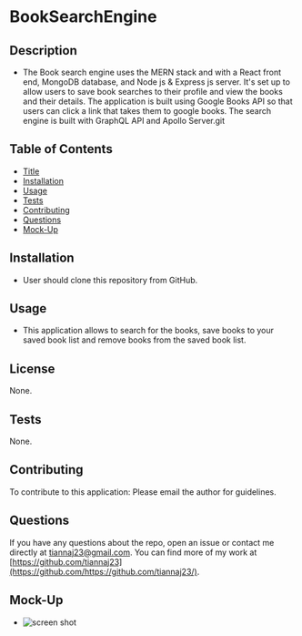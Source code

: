 # BookSearchEngine

## Description
- The Book search engine uses the MERN stack and with a React front end, MongoDB database, and Node js & Express js server. It's set up to allow users to save book searches to their profile and view the books and their details. The application is built using Google Books API so that users can click a link that takes them to google books. The search engine is built with GraphQL API and Apollo Server.git


## Table of Contents
- [Title](#title)
- [Installation](#installation)
- [Usage](#usage)
- [Tests](#tests)
- [Contributing](#contributing)
- [Questions](#questions)
- [Mock-Up](#mock-up)


## Installation
- User should clone this repository from GitHub.

## Usage
- This application allows to search for the books, save books to your saved book list and remove books from the saved book list.

## License
None.

## Tests
None.

## Contributing
To contribute to this application: Please email the author for guidelines.

## Questions
If you have any questions about the repo, open an issue or contact me directly at tiannaj23@gmail.com. You can find more of my work at [https://github.com/tiannaj23](https://github.com/https://github.com/tiannaj23/).

## Mock-Up

- ![screen shot]()